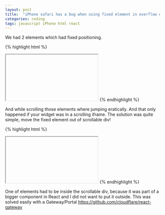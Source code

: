 ```yaml
---
layout: post
title:  "iPhone safari has a bug when using fixed element in overflow div while in an iframe"
categories: coding
tags: javascript iPhone html react
---
```


We had 2 elements which had fixed positioning.

{% highlight html %}
  <iframe>
    ...
     <div class="scrollable">
       <div class="fixed">
       </div>
     </div>
    ...
  </iframe>
{% endhighlight %}

And while scrolling those elements where jumping eratically. And that only happened if your widget was in a scrolling iframe.
The solution was quite simple, move the fixed element out of scrollable div!

{% highlight html %}
  <iframe>
    ...
     <div class="scrollable">
     </div>
     <div class="fixed">
     </div>
    ...
  </iframe>
{% endhighlight %}

One of elements had to be inside the scrollable div, because it was part of a bigger component in React and I did not want to put it outside.
This was solved easily with a Gateway/Portal 
<a href="https://github.com/cloudflare/react-gateway" target="_blank">https://github.com/cloudflare/react-gateway</a>
